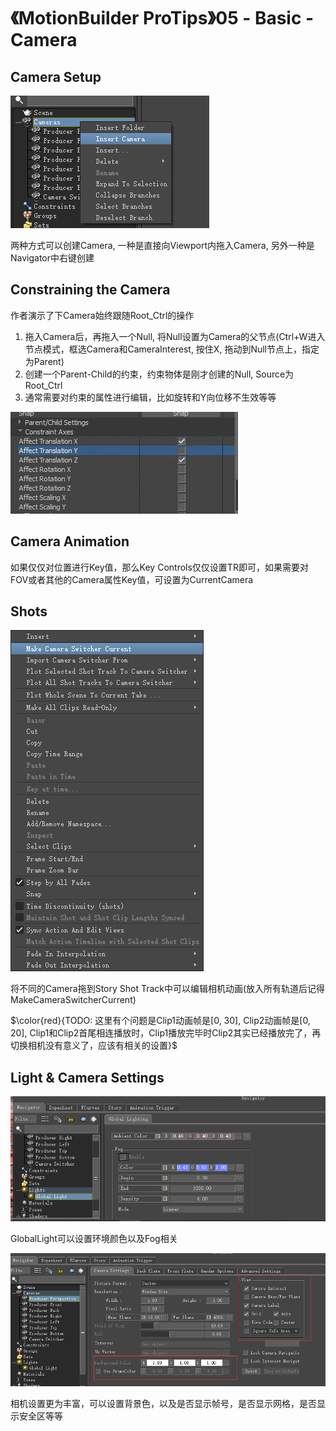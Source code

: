 # 《MotionBuilder ProTips》05 - Basic - Camera

<!-- ![Menu](./MotionBuilderProTips03/Menu.png) -->
## Camera Setup

![CameraSetup](./MotionBuilderProTips05/CameraSetup.png)

两种方式可以创建Camera, 一种是直接向Viewport内拖入Camera, 另外一种是Navigator中右键创建

## Constraining the Camera

作者演示了下Camera始终跟随Root_Ctrl的操作

1. 拖入Camera后，再拖入一个Null, 将Null设置为Camera的父节点(Ctrl+W进入节点模式，框选Camera和CameraInterest, 按住X, 拖动到Null节点上，指定为Parent)
2. 创建一个Parent-Child的约束，约束物体是刚才创建的Null, Source为Root_Ctrl
3. 通常需要对约束的属性进行编辑，比如旋转和Y向位移不生效等等

![Parent_Constraint](./MotionBuilderProTips05/Parent_Constraint.png)

## Camera Animation

如果仅仅对位置进行Key值，那么Key Controls仅仅设置TR即可，如果需要对FOV或者其他的Camera属性Key值，可设置为CurrentCamera

## Shots

![MakeCameraSwitcherCurrent](./MotionBuilderProTips05/MakeCameraSwitcherCurrent.png)

将不同的Camera拖到Story Shot Track中可以编辑相机动画(放入所有轨道后记得MakeCameraSwitcherCurrent)

$\color{red}{TODO: 这里有个问题是Clip1动画帧是[0, 30], Clip2动画帧是[0, 20], Clip1和Clip2首尾相连播放时，Clip1播放完毕时Clip2其实已经播放完了，再切换相机没有意义了，应该有相关的设置}$

## Light & Camera Settings

![GlobalLightSetting](./MotionBuilderProTips05/GlobalLightSetting.png)

GlobalLight可以设置环境颜色以及Fog相关

![CameraSetting](./MotionBuilderProTips05/CameraSetting.png)

相机设置更为丰富，可以设置背景色，以及是否显示帧号，是否显示网格，是否显示安全区等等